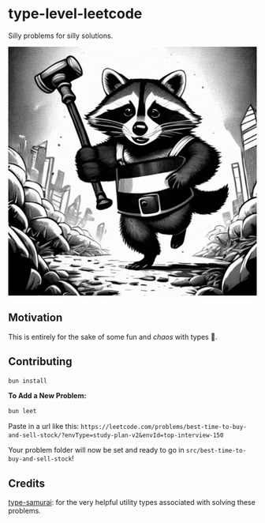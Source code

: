 # type-level-leetcode

Silly problems for silly solutions.

<img src="./ralf.gif" />

## Motivation

This is entirely for the sake of some fun and _chaos_ with types 🤪.

## Contributing

```sh
bun install
```

**To Add a New Problem:**

```sh
bun leet
```

Paste in a url like this: `https://leetcode.com/problems/best-time-to-buy-and-sell-stock/?envType=study-plan-v2&envId=top-interview-150`

Your problem folder will now be set and ready to go in `src/best-time-to-buy-and-sell-stock`!

## Credits

[type-samurai](https://www.npmjs.com/package/type-samurai): for the very helpful utility types associated with solving these problems.
